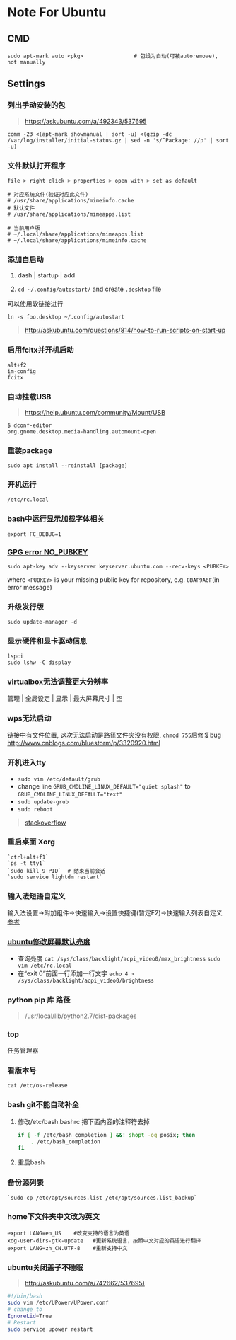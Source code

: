 Note For Ubuntu
===============

CMD
---

``` shell
sudo apt-mark auto <pkg>                # 包设为自动(可被autoremove), not manually
```

Settings
--------

### 列出手动安装的包

> <https://askubuntu.com/a/492343/537695>

    comm -23 <(apt-mark showmanual | sort -u) <(gzip -dc /var/log/installer/initial-status.gz | sed -n 's/^Package: //p' | sort -u)

### 文件默认打开程序

    file > right click > properties > open with > set as default

    # 对应系统文件(验证对应此文件)
    # /usr/share/applications/mimeinfo.cache
    # 默认文件
    # /usr/share/applications/mimeapps.list

    # 当前用户版
    # ~/.local/share/applications/mimeapps.list
    # ~/.local/share/applications/mimeinfo.cache

### 添加自启动

1. dash | startup | add

2. `cd ~/.config/autostart/` and create `.desktop` file

可以使用软链接进行

    ln -s foo.desktop ~/.config/autostart

> <http://askubuntu.com/questions/814/how-to-run-scripts-on-start-up>

### 启用fcitx并开机启动

    alt+f2
    im-config
    fcitx

### 自动挂载USB

> <https://help.ubuntu.com/community/Mount/USB>

    $ dconf-editor
    org.gnome.desktop.media-handling.automount-open

### 重装package

    sudo apt install --reinstall [package]

### 开机运行

    /etc/rc.local

### bash中运行显示加载字体相关

    export FC_DEBUG=1

### [GPG error NO_PUBKEY](http://askubuntu.com/a/15272/537695)

    sudo apt-key adv --keyserver keyserver.ubuntu.com --recv-keys <PUBKEY>

where `<PUBKEY>` is your missing public key for repository, e.g. `8BAF9A6F`(in error message)

### 升级发行版

    sudo update-manager -d

### 显示硬件和显卡驱动信息

    lspci
    sudo lshw -C display

### virtualbox无法调整更大分辨率

管理 | 全局设定 | 显示 | 最大屏幕尺寸 | 空

### wps无法启动

链接中有文件位置, 这次无法启动是路径文件夹没有权限, `chmod 755`后修复bug
<http://www.cnblogs.com/bluestorm/p/3320920.html>

### 开机进入tty

- `sudo vim /etc/default/grub`
- change line `GRUB_CMDLINE_LINUX_DEFAULT="quiet splash"` to
    `GRUB_CMDLINE_LINUX_DEFAULT="text"`
- `sudo update-grub`
- `sudo reboot`

> [stackoverflow](http://askubuntu.com/questions/148717/how-do-i-boot-into-the-console-and-then-launch-the-ubuntu-desktop-from-it)

### 重启桌面 Xorg

    `ctrl+alt+f1`
    `ps -t tty1`
    `sudo kill 9 PID`  # 结束当前会话
    `sudo service lightdm restart`

### 输入法短语自定义

输入法设置->附加组件->快速输入->设置快捷键(暂定F2)->快速输入列表自定义
[参考](https://fcitx-im.org/wiki/QuickPhrase/zh-cn)

### [ubuntu修改屏幕默认亮度](http://blog.csdn.net/hustrains/article/details/8469633)

- 查询亮度
    `cat /sys/class/backlight/acpi_video0/max_brightness`
    `sudo vim /etc/rc.local`
- 在“exit 0”前面一行添加一行文字
    `echo 4 > /sys/class/backlight/acpi_video0/brightness`

### python pip 库 路径

> /usr/local/lib/python2.7/dist-packages

### top

任务管理器

### 看版本号

`cat /etc/os-release`

### bash git不能自动补全

1. 修改/etc/bash.bashrc
    把下面内容的注释符去掉

    ``` bash
    if [ -f /etc/bash_completion ] &&! shopt -oq posix; then
        . /etc/bash_completion
    fi
    ```

2. 重启bash

### 备份源列表

    `sudo cp /etc/apt/sources.list /etc/apt/sources.list_backup`

### home下文件夹中文改为英文

``` shell
export LANG=en_US    #改变支持的语言为英语
xdg-user-dirs-gtk-update   #更新系统语言，按照中文对应的英语进行翻译
export LANG=zh_CN.UTF-8    #重新支持中文
```

### ubuntu关闭盖子不睡眠

> <http://askubuntu.com/a/742662/537695)>

``` sh
#!/bin/bash
sudo vim /etc/UPower/UPower.conf
# change to
IgnoreLid=True
# Restart
sudo service upower restart
```